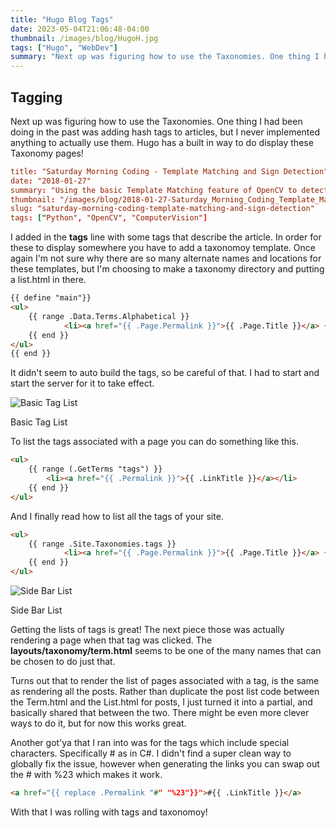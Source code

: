 ```yaml
---
title: "Hugo Blog Tags"
date: 2023-05-04T21:06:48-04:00
thumbnail: /images/blog/HugoH.jpg
tags: ["Hugo", "WebDev"]
summary: "Next up was figuring how to use the Taxonomies. One thing I had been doing in the past was adding hash tags to articles, but I never implemented anything to actually use them. Hugo has a built in way to do display these Taxonomy pages!"
---
```

## Tagging
Next up was figuring how to use the Taxonomies. One thing I had been doing in the past was adding hash tags to articles, but I never
implemented anything to actually use them. Hugo has a built in way to do display these Taxonomy pages!

```toml
title: "Saturday Morning Coding - Template Matching and Sign Detection"
date: "2018-01-27"
summary: "Using the basic Template Matching feature of OpenCV to detect road signs."
thumbnail: "/images/blog/2018-01-27-Saturday_Morning_Coding_Template_Matching_and_Sign_Detection.jpg"
slug: "saturday-morning-coding-template-matching-and-sign-detection"
tags: ["Python", "OpenCV", "ComputerVision"]
```

I added in the **tags** line with some tags that describe the article. In order for these to display somewhere you have to add a taxonomoy template. Once again I'm not sure why there are so many alternate names and locations for these templates, but I'm choosing to make a taxonomy directory and putting a list.html in there. 

```html
{{ define "main"}}
<ul>
    {{ range .Data.Terms.Alphabetical }}
            <li><a href="{{ .Page.Permalink }}">{{ .Page.Title }}</a> {{ .Count }}</li>
    {{ end }}
</ul>
{{ end }}
```

It didn't seem to auto build the tags, so be careful of that. I had to start and start the server for it to take effect.

<p class="blog-img center md">
    <img src="/images/blog/hugo-tags-1.png" alt="Basic Tag List">
    <div class="center">Basic Tag List</div>
</p>

To list the tags associated with a page you can do something like this.
```html
<ul>
    {{ range (.GetTerms "tags") }}
        <li><a href="{{ .Permalink }}">{{ .LinkTitle }}</a></li>
    {{ end }}
</ul>
```

And I finally read how to list all the tags of your site.
```html
<ul>
    {{ range .Site.Taxonomies.tags }}
            <li><a href="{{ .Page.Permalink }}">{{ .Page.Title }}</a> {{ .Count }}</li>
    {{ end }}
</ul>
```

<p class="blog-img center md">
    <img src="/images/blog/hugo_tags_list.jpg" alt="Side Bar List">
    <div class="center">Side Bar List</div>
</p>

Getting the lists of tags is great! The next piece those was actually rendering a page when that tag was clicked. The **layouts/taxonomy/term.html** seems to be one of the many names that can be chosen to do just that.

Turns out that to render the list of pages associated with a tag, is the same as rendering all the posts. Rather than duplicate the post list code between the Term.html and the List.html for posts, I just turned it into a partial, and basically shared that between the two. There might be even more clever ways to do it, but for now this works great.

Another got'ya that I ran into was for the tags which include special characters. Specifically # as in C#. I didn't find a super clean way to globally fix the issue, however when generating the links you can swap out the # with %23 which makes it work.

```html
<a href="{{ replace .Permalink "#" "%23"}}">#{{ .LinkTitle }}</a>
```

With that I was rolling with tags and taxonomoy!